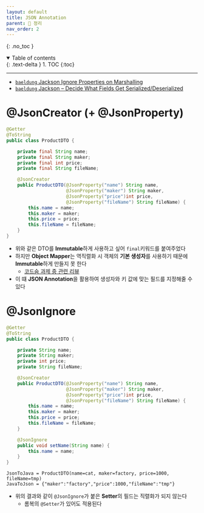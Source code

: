 ```yaml
---
layout: default
title: JSON Annotation
parent: 📕 정리
nav_order: 2
---
```

{: .no_toc }

<details open markdown="block">
  <summary>
    Table of contents
  </summary>
  {: .text-delta }
1. TOC
{:toc}
</details>

---

- [`baeldung` Jackson Ignore Properties on Marshalling](https://www.baeldung.com/jackson-ignore-properties-on-serialization)
- [`baeldung` Jackson – Decide What Fields Get Serialized/Deserialized](https://www.baeldung.com/jackson-field-serializable-deserializable-or-not)

# **@JsonCreator** (+ @JsonProperty)

```java
@Getter
@ToString
public class ProductDTO {

    private final String name;
    private final String maker;
    private final int price;
    private final String fileName;

    @JsonCreator
    public ProductDTO(@JsonProperty("name") String name,
                      @JsonProperty("maker") String maker,
                      @JsonProperty("price")int price,
                      @JsonProperty("fileName") String fileName) {
        this.name = name;
        this.maker = maker;
        this.price = price;
        this.fileName = fileName;
    }
}
```

- 위와 같은 DTO를 **Immutable**하게 사용하고 싶어 `final`키워드를 붙여주었다
- 하지만 **Object Mapper**는 역직렬화 시 객체의 **기본 생성자**를 사용하기 때문에 **Immutable**하게 만들지 못 한다
  - [코드숨 과제 중 관련 리뷰](https://jdalma.github.io/docs/retrospective/2022y08m/#0810-%EC%88%98)
- 이 떄 **JSON Annotation**을 활용하여 생성자와 키 값에 맞는 필드를 지정해줄 수 있다

# **@JsonIgnore**

```java
@Getter
@ToString
public class ProductDTO {

    private String name;
    private String maker;
    private int price;
    private String fileName;

    @JsonCreator
    public ProductDTO(@JsonProperty("name") String name,
                      @JsonProperty("maker") String maker,
                      @JsonProperty("price")int price,
                      @JsonProperty("fileName") String fileName) {
        this.name = name;
        this.maker = maker;
        this.price = price;
        this.fileName = fileName;
    }

    @JsonIgnore
    public void setName(String name) {
        this.name = name;
    }
}
```

```
JsonToJava = ProductDTO(name=cat, maker=factory, price=1000, fileName=tmp)
JavaToJson = {"maker":"factory","price":1000,"fileName":"tmp"}
```

- 위의 결과와 같이 `@JsonIgnore`가 붙은 **Setter**의 필드는 직렬화가 되지 않는다
  - 롬복의 `@Setter`가 있어도 적용된다